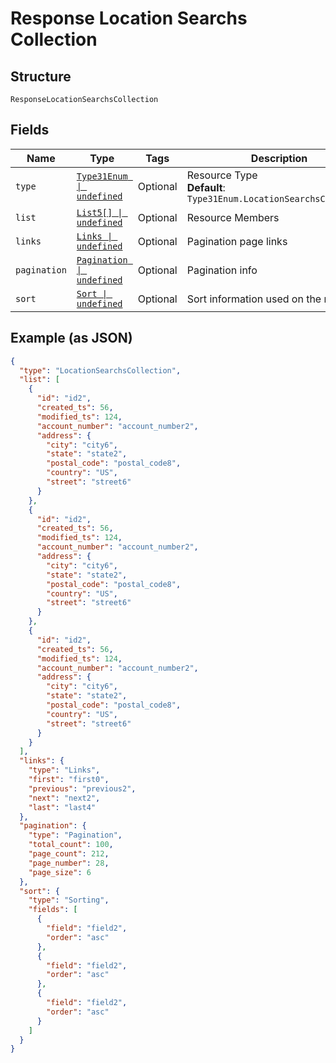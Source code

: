 
# Response Location Searchs Collection

## Structure

`ResponseLocationSearchsCollection`

## Fields

| Name | Type | Tags | Description |
|  --- | --- | --- | --- |
| `type` | [`Type31Enum \| undefined`](../../doc/models/type-31-enum.md) | Optional | Resource Type<br>**Default**: `Type31Enum.LocationSearchsCollection` |
| `list` | [`List5[] \| undefined`](../../doc/models/list-5.md) | Optional | Resource Members |
| `links` | [`Links \| undefined`](../../doc/models/links.md) | Optional | Pagination page links |
| `pagination` | [`Pagination \| undefined`](../../doc/models/pagination.md) | Optional | Pagination info |
| `sort` | [`Sort \| undefined`](../../doc/models/sort.md) | Optional | Sort information used on the results |

## Example (as JSON)

```json
{
  "type": "LocationSearchsCollection",
  "list": [
    {
      "id": "id2",
      "created_ts": 56,
      "modified_ts": 124,
      "account_number": "account_number2",
      "address": {
        "city": "city6",
        "state": "state2",
        "postal_code": "postal_code8",
        "country": "US",
        "street": "street6"
      }
    },
    {
      "id": "id2",
      "created_ts": 56,
      "modified_ts": 124,
      "account_number": "account_number2",
      "address": {
        "city": "city6",
        "state": "state2",
        "postal_code": "postal_code8",
        "country": "US",
        "street": "street6"
      }
    },
    {
      "id": "id2",
      "created_ts": 56,
      "modified_ts": 124,
      "account_number": "account_number2",
      "address": {
        "city": "city6",
        "state": "state2",
        "postal_code": "postal_code8",
        "country": "US",
        "street": "street6"
      }
    }
  ],
  "links": {
    "type": "Links",
    "first": "first0",
    "previous": "previous2",
    "next": "next2",
    "last": "last4"
  },
  "pagination": {
    "type": "Pagination",
    "total_count": 100,
    "page_count": 212,
    "page_number": 28,
    "page_size": 6
  },
  "sort": {
    "type": "Sorting",
    "fields": [
      {
        "field": "field2",
        "order": "asc"
      },
      {
        "field": "field2",
        "order": "asc"
      },
      {
        "field": "field2",
        "order": "asc"
      }
    ]
  }
}
```

